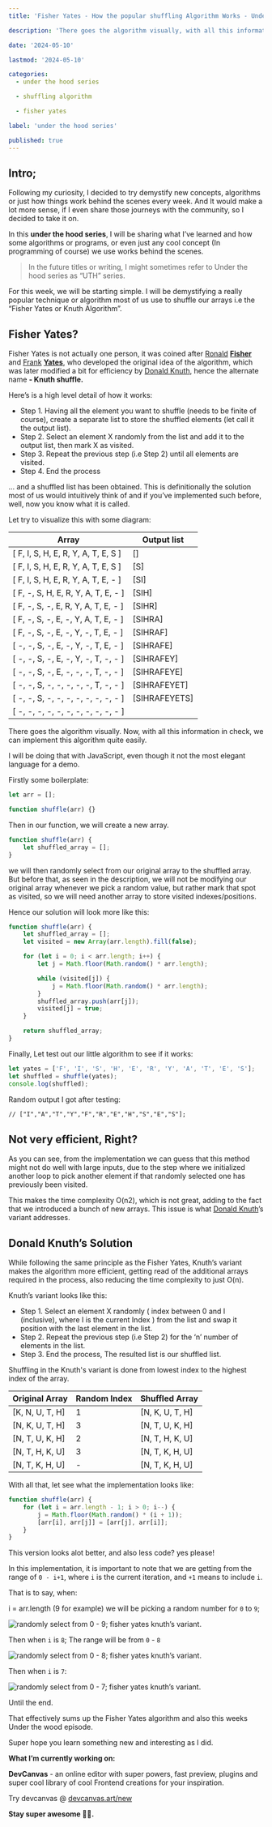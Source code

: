 ```yaml
---
title: 'Fisher Yates - How the popular shuffling Algorithm Works - Under the hood series'

description: 'There goes the algorithm visually, with all this information in check, we can implement this algorithm quite easily. I will be doing that with JavaScript, even though it not the most elegant language for a demo.'

date: '2024-05-10'

lastmod: '2024-05-10'

categories:
  - under the hood series

  - shuffling algorithm

  - fisher yates

label: 'under the hood series'

published: true
---
```


## Intro;

Following my curiosity, I decided to try demystify new concepts, algorithms or just how things work behind the scenes every week. And It would make a lot more sense, if I even share those journeys with the community, so I decided to take it on.

In this **under the hood series**, I will be sharing what I’ve learned and how some algorithms or programs, or even just any cool concept (In programming of course) we use works behind the scenes.

> In the future titles or writing, I might sometimes refer to Under the hood series as “UTH” series.

For this week, we will be starting simple. I will be demystifying a really popular technique or algorithm most of us use to shuffle our arrays i.e the “Fisher Yates or Knuth Algorithm”.

## Fisher Yates?

Fisher Yates is not actually one person, it was coined after [Ronald](https://en.wikipedia.org/wiki/Ronald_Fisher) [**Fisher**](https://en.wikipedia.org/wiki/Ronald_Fisher) and [Frank](https://en.wikipedia.org/wiki/Frank_Yates) [**Yates**](https://en.wikipedia.org/wiki/Frank_Yates), who developed the original idea of the algorithm, which was later modified a bit for efficiency by [Donald Knuth](https://en.wikipedia.org/wiki/Donald_Knuth), hence the alternate name **- Knuth shuffle.**

Here’s is a high level detail of how it works:

- Step 1. Having all the element you want to shuffle (needs to be finite of course), create a separate list to store the shuffled elements (let call it the output list).
- Step 2. Select an element X randomly from the list and add it to the output list, then mark X as visited.
- Step 3. Repeat the previous step (i.e Step 2) until all elements are visited.
- Step 4. End the process

… and a shuffled list has been obtained. This is definitionally the solution most of us would intuitively think of and if you’ve implemented such before, well, now you know what it is called.

Let try to visualize this with some diagram:

| Array                               | Output list   |
| ----------------------------------- | ------------- |
| [ F, I, S, H, E, R, Y, A, T, E, S ] | []            |
| [ F, I, S, H, E, R, Y, A, T, E, S ] | [S]           |
| [ F, I, S, H, E, R, Y, A, T, E, - ] | [SI]          |
| [ F, -, S, H, E, R, Y, A, T, E, - ] | [SIH]         |
| [ F, -, S, -, E, R, Y, A, T, E, - ] | [SIHR]        |
| [ F, -, S, -, E, -, Y, A, T, E, - ] | [SIHRA]       |
| [ F, -, S, -, E, -, Y, -, T, E, - ] | [SIHRAF]      |
| [ -, -, S, -, E, -, Y, -, T, E, - ] | [SIHRAFE]     |
| [ -, -, S, -, E, -, Y, -, T, -, - ] | [SIHRAFEY]    |
| [ -, -, S, -, E, -, -, -, T, -, - ] | [SIHRAFEYE]   |
| [ -, -, S, -, -, -, -, -, T, -, - ] | [SIHRAFEYET]  |
| [ -, -, S, -, -, -, -, -, -, -, - ] | [SIHRAFEYETS] |
| [ -, -, -, -, -, -, -, -, -, -, - ] |               |

There goes the algorithm visually. Now, with all this information in check, we can implement this algorithm quite easily.

I will be doing that with JavaScript, even though it not the most elegant language for a demo.

Firstly some boilerplate:

```js
let arr = [];

function shuffle(arr) {}
```

Then in our function, we will create a new array.

```js
function shuffle(arr) {
	let shuffled_array = [];
}
```

we will then randomly select from our original array to the shuffled array. But before that, as seen in the description, we will not be modifying our original array whenever we pick a random value, but rather mark that spot as visited, so we will need another array to store visited indexes/positions.

Hence our solution will look more like this:

```js
function shuffle(arr) {
	let shuffled_array = [];
	let visited = new Array(arr.length).fill(false);

	for (let i = 0; i < arr.length; i++) {
		let j = Math.floor(Math.random() * arr.length);

		while (visited[j]) {
			j = Math.floor(Math.random() * arr.length);
		}
		shuffled_array.push(arr[j]);
		visited[j] = true;
	}

	return shuffled_array;
}
```

Finally, Let test out our little algorithm to see if it works:

```js
let yates = ['F', 'I', 'S', 'H', 'E', 'R', 'Y', 'A', 'T', 'E', 'S'];
let shuffled = shuffle(yates);
console.log(shuffled);
```

Random output I got after testing:

```txt
// ["I","A","T","Y","F","R","E","H","S","E","S"];
```

## Not very efficient, Right?

As you can see, from the implementation we can guess that this method might not do well with large inputs, due to the step where we initialized another loop to pick another element if that randomly selected one has previously been visited.

This makes the time complexity O(n2), which is not great, adding to the fact that we introduced a bunch of new arrays. This issue is what [Donald Knuth](https://en.wikipedia.org/wiki/Donald_Knuth)’s variant addresses.

## Donald Knuth’s Solution

While following the same principle as the Fisher Yates, Knuth’s variant makes the algorithm more efficient, getting read of the additional arrays required in the process, also reducing the time complexity to just O(n).

Knuth’s variant looks like this:

- Step 1. Select an element X randomly ( index between 0 and I (inclusive), where I is the current Index ) from the list and swap it position with the last element in the list.
- Step 2. Repeat the previous step (i.e Step 2) for the ‘n’ number of elements in the list.
- Step 3. End the process, The resulted list is our shuffled list.

Shuffling in the Knuth's variant is done from lowest index to the highest index of the array.

| Original Array  | Random Index | Shuffled Array  |
| --------------- | ------------ | --------------- |
| [K, N, U, T, H] | 1            | [N, K, U, T, H] |
| [N, K, U, T, H] | 3            | [N, T, U, K, H] |
| [N, T, U, K, H] | 2            | [N, T, H, K, U] |
| [N, T, H, K, U] | 3            | [N, T, K, H, U] |
| [N, T, K, H, U] | -            | [N, T, K, H, U] |

With all that, let see what the implementation looks like:

```js
function shuffle(arr) {
	for (let i = arr.length - 1; i > 0; i--) {
		j = Math.floor(Math.random() * (i + 1));
		[arr[i], arr[j]] = [arr[j], arr[i]];
	}
}
```

This version looks alot better, and also less code? yes please!

In this implementation, it is important to note that we are getting from the range of `0 - i+1`, where `i` is the current iteration, and `+1` means to include `i`.

That is to say, when:

i = arr.length (9 for example)
we will be picking a random number for `0` to `9`;

![randomly select from 0 - 9; fisher yates knuth’s variant.](https://paper-attachments.dropboxusercontent.com/s_03F60933FA393E3D4E7330BB1E2EFE2A8F83B9B12C58C30595B17EBEB06CAB9D_1715323296339_Copy+of+Getting+Started+with+DynamoDB.png)

Then when `i` is `8`;
The range will be from `0` - `8`

![randomly select from 0 - 8; fisher yates knuth’s variant.](https://paper-attachments.dropboxusercontent.com/s_03F60933FA393E3D4E7330BB1E2EFE2A8F83B9B12C58C30595B17EBEB06CAB9D_1715193262861_3.png)

Then when `i` is `7`:

![randomly select from 0 - 7; fisher yates knuth’s variant.](https://paper-attachments.dropboxusercontent.com/s_03F60933FA393E3D4E7330BB1E2EFE2A8F83B9B12C58C30595B17EBEB06CAB9D_1715193268921_4.png)

Until the end.

That effectively sums up the Fisher Yates algorithm and also this weeks Under the wood episode.

Super hope you learn something new and interesting as I did.

**What I’m currently working on:**

**DevCanvas** - an online editor with super powers, fast preview, plugins and super cool library of cool Frontend creations for your inspiration.

Try devcanvas @ [devcanvas.art/new](https://devcanvas.art/new)

**Stay super awesome 🫶🏾.**
